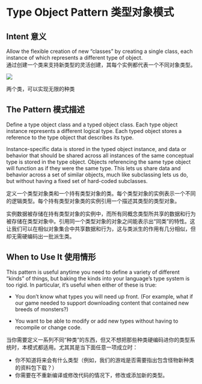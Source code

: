 # Type Object Pattern 类型对象模式

## Intent 意义

Allow the flexible creation of new “classes” by creating a single class, each instance of which represents a different type of object.
<br>
通过创建一个类来支持新类型的灵活创建，其每个实例都代表一个不同对象类型。

![](https://github.com/LionelPerrault/Unity-Design-Pattern/blob/master/UML_Picture/type-object.png)

两个类，可以实现无限的种类


## The Pattern 模式描述

Define a type object class and a typed object class. Each type object instance represents a different logical type. Each typed object stores a reference to the type object that describes its type.

Instance-specific data is stored in the typed object instance, and data or behavior that should be shared across all instances of the same conceptual type is stored in the type object. Objects referencing the same type object will function as if they were the same type. This lets us share data and behavior across a set of similar objects, much like subclassing lets us do, but without having a fixed set of hard-coded subclasses.

定义一个类型对象类和一个持有类型对象的类。每个类型对象的实例表示一个不同的逻辑类型。每个持有类型对象类的实例引用一个描述其类型的类型对象。

实例数据被存储在持有类型对象的实例中，而所有同概念类型所共享的数据和行为被存储在类型对象中。引用同一个类型对象的对象之间能表示出“同类”的特性。这让我们可以在相似对象集合中共享数据和行为，这与类派生的作用有几分相似，但却无需硬编码出一批派生类。


## When to Use It 使用情形

This pattern is useful anytime you need to define a variety of different “kinds” of things, but baking the kinds into your language’s type system is too rigid. In particular, it’s useful when either of these is true:

- You don’t know what types you will need up front. (For example, what if our game needed to support downloading content that contained new breeds of monsters?)

- You want to be able to modify or add new types without having to recompile or change code.

当你需要定义一系列不同“种类”的东西，但又不想把那些种类硬编码进你的类型系统时，本模式都适用。尤其其是当下面任意一项成立时：
- 你不知道将来会有什么类型（例如，我们的游戏是否需要指出包含怪物新种类的资料包下载？）
- 你需要在不重新编译或修改代码的情况下，修改或添加新的类型。



